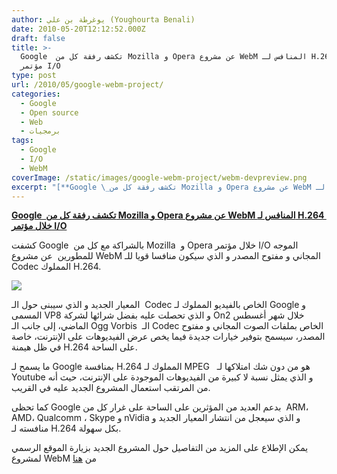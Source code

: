 ```yaml
---
author: يوغرطة بن علي (Youghourta Benali)
date: 2010-05-20T12:12:52.000Z
draft: false
title: >-
  Google  تكشف رفقة كل من Mozilla و Opera عن مشروع WebM المنافس لـ H.264  خلال
  مؤتمر I/O
type: post
url: /2010/05/google-webm-project/
categories:
  - Google
  - Open source
  - Web
  - برمجيات
tags:
  - Google
  - I/O
  - WebM
coverImage: /static/images/google-webm-project/webm-devpreview.png
excerpt: "[**Google \_تكشف رفقة كل من Mozilla و Opera عن مشروع WebM المنافس لـ H.264\_ خلال مؤتمر I/O**](https://www.it-scoop.com/2010/05/google-webm-project/)\n\nكشفت Google \_بالشراكة مع كل من Mozilla \_و Opera خلال مؤتمر I/O الموجه للمطورين \_عن مشروع WebM المجاني و مفتوح المصدر و الذي سيكون"
---
```

[**Google  تكشف رفقة كل من Mozilla و Opera عن مشروع WebM المنافس لـ H.264  خلال مؤتمر I/O**](https://www.it-scoop.com/2010/05/google-webm-project/)

كشفت Google  بالشراكة مع كل من Mozilla  و Opera خلال مؤتمر I/O الموجه للمطورين  عن مشروع WebM المجاني و مفتوح المصدر و الذي سيكون منافسا قويا للـ Codec المملوك H.264.

![](/static/images/google-webm-project/webm-devpreview.png)

المعيار الجديد و الذي سيبنى حول الـ  Codec الخاص بالفيديو المملوك لـ Google و المسمى VP8 و الذي تحصلت عليه بفضل شرائها لشركة On2 خلال شهر أغسطس الماضي، إلى جانب الـ Ogg Vorbis  الـ Codec الخاص بملفات الصوت المجاني و مفتوح المصدر، سيسمح بتوفير خيارات جديدة فيما يخص عرض الفيديوهات على الإنترنت، خاصة في ظل هيمنة H.264 على الساحة.

ما يسمح لـ Google بمنافسة H.264 المملوك لـ MPEG   هو من دون شك امتلاكها لـ Youtube و الذي يمثل نسبة لا كبيرة من الفيديوهات الموجودة على الإنترنت، حيث أنه من المرتقب استعمال المشروع الجديد عليه في القريب.

كما تحظى Google بدعم العديد من المؤثرين على الساحة على غرار كل من  ARM، AMD، Qualcomm ، Skype و nVidia و الذي سيعجل من انتشار المعيار الجديد و منافسته لـ H.264 بكل سهولة.

يمكن الإطلاع على المزيد من التفاصيل حول المشروع الجديد بزيارة الموقع الرسمي لمشروع WebM من [هنا](http://www.webmproject.org/)
